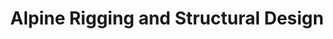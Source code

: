 ---
title: "Alpine Rigging and Structural Design"
url: /las-vegas/alpine-rigging-and-structural-design/
shop: craft
---